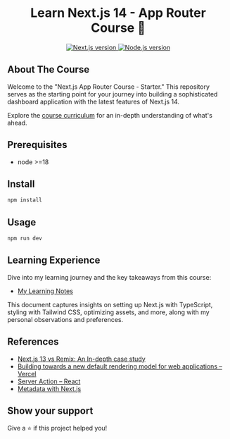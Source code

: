 <h1 align="center">Learn Next.js 14 - App Router Course 👋</h1>
<p align="center">
  <a href="https://nextjs.org/learn">
    <img alt="Next.js version" src="https://img.shields.io/badge/next.js-%3E%3D14.0.0-blue.svg">
  </a>
  <a href="https://nodejs.org/en/">
    <img alt="Node.js version" src="https://img.shields.io/badge/node-%3E%3D18-blue.svg">
  </a>
</p>

## About The Course

Welcome to the "Next.js App Router Course - Starter." This repository serves as the starting point for your journey into building a sophisticated dashboard application with the latest features of Next.js 14.

Explore the [course curriculum](https://nextjs.org/learn) for an in-depth understanding of what's ahead.

## Prerequisites

- node >=18

## Install

```sh
npm install
```

## Usage

```sh
npm run dev
```

## Learning Experience

Dive into my learning journey and the key takeaways from this course:

- [My Learning Notes](./Learning.md)

This document captures insights on setting up Next.js with TypeScript, styling with Tailwind CSS, optimizing assets, and more, along with my personal observations and preferences.

## References

- [Next.js 13 vs Remix: An In-depth case study](https://prateeksurana.me/blog/nextjs-13-vs-remix-an-in-depth-case-study/)
- [Building towards a new default rendering model for web applications – Vercel](https://vercel.com/blog/partial-prerendering-with-next-js-creating-a-new-default-rendering-model)
- [Server Action – React](https://react.dev/reference/react/use-server)
- [Metadata with Next.js](https://nextjs.org/docs/app/building-your-application/optimizing/metadata)

## Show your support

Give a ⭐️ if this project helped you!
